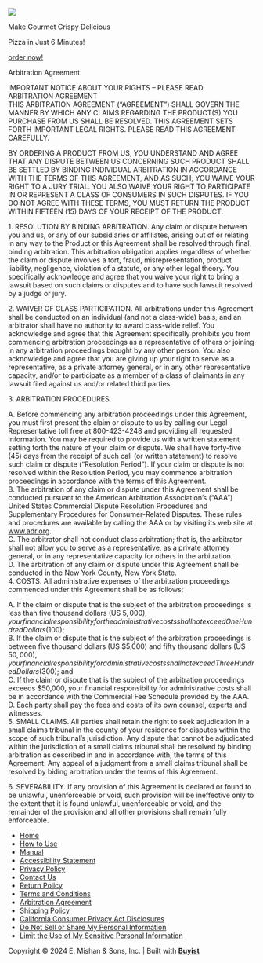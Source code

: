 ![](https://fp.listrakbi.com/fp/YjcxXXGUDfOc.jpg) 

[](https://buypiezano.com/Home)

Make Gourmet Crispy Delicious

Pizza in Just 6 Minutes!

[order now!](https://buypiezano.com/checkout/8e35bf/step1?m=343002413775703211)

Arbitration Agreement

IMPORTANT NOTICE ABOUT YOUR RIGHTS – PLEASE READ  
ARBITRATION AGREEMENT  
THIS ARBITRATION AGREEMENT (“AGREEMENT”) SHALL GOVERN THE MANNER BY WHICH ANY CLAIMS REGARDING THE PRODUCT(S) YOU PURCHASE FROM US SHALL BE RESOLVED. THIS AGREEMENT SETS FORTH IMPORTANT LEGAL RIGHTS. PLEASE READ THIS AGREEMENT CAREFULLY.  
  
BY ORDERING A PRODUCT FROM US, YOU UNDERSTAND AND AGREE THAT ANY DISPUTE BETWEEN US CONCERNING SUCH PRODUCT SHALL BE SETTLED BY BINDING INDIVIDUAL ARBITRATION IN ACCORDANCE WITH THE TERMS OF THIS AGREEMENT, AND AS SUCH, YOU WAIVE YOUR RIGHT TO A JURY TRIAL. YOU ALSO WAIVE YOUR RIGHT TO PARTICIPATE IN OR REPRESENT A CLASS OF CONSUMERS IN SUCH DISPUTES. IF YOU DO NOT AGREE WITH THESE TERMS, YOU MUST RETURN THE PRODUCT WITHIN FIFTEEN (15) DAYS OF YOUR RECEIPT OF THE PRODUCT.  
  
1\. RESOLUTION BY BINDING ARBITRATION. Any claim or dispute between you and us, or any of our subsidiaries or affiliates, arising out of or relating in any way to the Product or this Agreement shall be resolved through final, binding arbitration. This arbitration obligation applies regardless of whether the claim or dispute involves a tort, fraud, misrepresentation, product liability, negligence, violation of a statute, or any other legal theory. You specifically acknowledge and agree that you waive your right to bring a lawsuit based on such claims or disputes and to have such lawsuit resolved by a judge or jury.  
  
2\. WAIVER OF CLASS PARTICIPATION. All arbitrations under this Agreement shall be conducted on an individual (and not a class-wide) basis, and an arbitrator shall have no authority to award class-wide relief. You acknowledge and agree that this Agreement specifically prohibits you from commencing arbitration proceedings as a representative of others or joining in any arbitration proceedings brought by any other person. You also acknowledge and agree that you are giving up your right to serve as a representative, as a private attorney general, or in any other representative capacity, and/or to participate as a member of a class of claimants in any lawsuit filed against us and/or related third parties.  
  
3\. ARBITRATION PROCEDURES.  
  
A. Before commencing any arbitration proceedings under this Agreement, you must first present the claim or dispute to us by calling our Legal Representative toll free at 800-423-4248 and providing all requested information. You may be required to provide us with a written statement setting forth the nature of your claim or dispute. We shall have forty-five (45) days from the receipt of such call (or written statement) to resolve such claim or dispute (“Resolution Period”). If your claim or dispute is not resolved within the Resolution Period, you may commence arbitration proceedings in accordance with the terms of this Agreement.  
B. The arbitration of any claim or dispute under this Agreement shall be conducted pursuant to the American Arbitration Association’s (“AAA”) United States Commercial Dispute Resolution Procedures and Supplementary Procedures for Consumer-Related Disputes. These rules and procedures are available by calling the AAA or by visiting its web site at www.adr.org.  
C. The arbitrator shall not conduct class arbitration; that is, the arbitrator shall not allow you to serve as a representative, as a private attorney general, or in any representative capacity for others in the arbitration.  
D. The arbitration of any claim or dispute under this Agreement shall be conducted in the New York County, New York State.  
4\. COSTS. All administrative expenses of the arbitration proceedings commenced under this Agreement shall be as follows:  
  
A. If the claim or dispute that is the subject of the arbitration proceedings is less than five thousand dollars (US $5,000), your financial responsibility for the administrative costs shall not exceed One Hundred Dollars ($100);  
B. If the claim or dispute that is the subject of the arbitration proceedings is between five thousand dollars (US $5,000) and fifty thousand dollars (US $50,000), your financial responsibility for administrative costs shall not exceed Three Hundred Dollars ($300); and  
C. If the claim or dispute that is the subject of the arbitration proceedings exceeds $50,000, your financial responsibility for administrative costs shall be in accordance with the Commercial Fee Schedule provided by the AAA.  
D. Each party shall pay the fees and costs of its own counsel, experts and witnesses.  
5\. SMALL CLAIMS. All parties shall retain the right to seek adjudication in a small claims tribunal in the county of your residence for disputes within the scope of such tribunal’s jurisdiction. Any dispute that cannot be adjudicated within the jurisdiction of a small claims tribunal shall be resolved by binding arbitration as described in and in accordance with, the terms of this Agreement. Any appeal of a judgment from a small claims tribunal shall be resolved by biding arbitration under the terms of this Agreement.  
  
6\. SEVERABILITY. If any provision of this Agreement is declared or found to be unlawful, unenforceable or void, such provision will be ineffective only to the extent that it is found unlawful, unenforceable or void, and the remainder of the provision and all other provisions shall remain fully enforceable.  

* [Home](https://buypiezano.com/Home)
* [How to Use](https://buypiezano.com/howto)
* [Manual](https://buypiezano.com/Manual)
* [Accessibility Statement](https://buypiezano.com/Accessibility-Statement)
* [Privacy Policy](https://buypiezano.com/Privacy-Policy)
* [Contact Us](https://buypiezano.com/Contact-Us)
* [Return Policy](https://buypiezano.com/Return-Policy)
* [Terms and Conditions](https://buypiezano.com/Terms-and-Conditions)
* [Arbitration Agreement](https://buypiezano.com/Arbitration-Agreement)
* [Shipping Policy](https://buypiezano.com/Shipping-Policy)
* [California Consumer Privacy Act Disclosures](https://buypiezano.com/California-Consumer-Privacy-Act-Disclosures)
* [Do Not Sell or Share My Personal Information](https://www.emson.com/optout)
* [Limit the Use of My Sensitive Personal Information](https://www.emson.com/optout)

Copyright © 2024 E. Mishan & Sons, Inc. | Built with [**Buyist**](https://buyist.com/)
